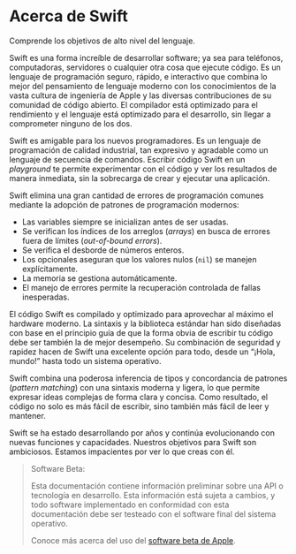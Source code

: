 # Acerca de Swift

Comprende los objetivos de alto nivel del lenguaje.

Swift es una forma increíble de desarrollar software;
ya sea para teléfonos, computadoras, servidores
o cualquier otra cosa que ejecute código.
Es un lenguaje de programación seguro, rápido, e interactivo
que combina lo mejor del pensamiento de lenguaje moderno
con los conocimientos de la vasta cultura de ingeniería de Apple
y las diversas contribuciones de su comunidad de código abierto.
El compilador está optimizado para el rendimiento
y el lenguaje está optimizado para el desarrollo,
sin llegar a comprometer ninguno de los dos.

Swift es amigable para los nuevos programadores.
Es un lenguaje de programación de calidad industrial,
tan expresivo y agradable como un lenguaje de secuencia de comandos.
Escribir código Swift en un *playground*
te permite experimentar con el código y ver los resultados de manera inmediata,
sin la sobrecarga de crear y ejecutar una aplicación.

Swift elimina una gran cantidad de errores de programación comunes
mediante la adopción de patrones de programación modernos:

- Las variables siempre se inicializan antes de ser usadas.
- Se verifican los índices de los arreglos (*arrays*) en busca de
  errores fuera de límites (*out-of-bound errors*).
- Se verifica el desborde de números enteros.
- Los opcionales aseguran que los valores nulos (`nil`)
  se manejen explícitamente.
- La memoria se gestiona automáticamente.
- El manejo de errores permite la recuperación controlada de fallas inesperadas.

El código Swift es compilado y optimizado para aprovechar al máximo el hardware
moderno.
La sintaxis y la biblioteca estándar han sido diseñadas
con base en el principio guía de que
la forma obvia de escribir tu código debe ser también la de mejor desempeño.
Su combinación de seguridad y rapidez hacen de Swift una excelente opción para
todo, desde un “¡Hola, mundo!” hasta todo un sistema operativo.

Swift combina una poderosa inferencia de tipos y concordancia de patrones
(*pattern matching*) con una sintaxis moderna y ligera,
lo que permite expresar ideas complejas de forma clara y concisa.
Como resultado, el código no solo es más fácil de escribir,
sino también más fácil de leer y mantener.

Swift se ha estado desarrollando por años
y continúa evolucionando con nuevas funciones y capacidades.
Nuestros objetivos para Swift son ambiciosos.
Estamos impacientes por ver lo que creas con él.

> Software Beta:
>
> Esta documentación contiene información preliminar sobre una API o tecnología en desarrollo. Esta información está sujeta a cambios, y todo software implementado en conformidad con esta documentación debe ser testeado con el software final del sistema operativo.
>
> Conoce más acerca del uso del [software beta de Apple](https://developer.apple.com/es/support/beta-software/).

<!--
This source file is part of the Swift.org open source project

Copyright (c) 2014 - 2023 Apple Inc. and the Swift project authors
Licensed under Apache License v2.0 with Runtime Library Exception

See https://swift.org/LICENSE.txt for license information
See https://swift.org/CONTRIBUTORS.txt for the list of Swift project authors
-->
